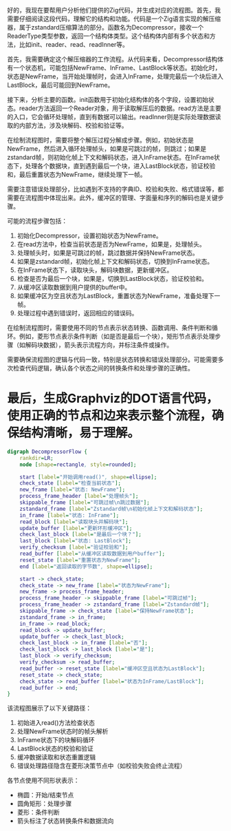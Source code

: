 好的，我现在要帮用户分析他们提供的Zig代码，并生成对应的流程图。首先，我需要仔细阅读这段代码，理解它的结构和功能。代码是一个Zig语言实现的解压缩器，属于zstandard压缩算法的部分。函数名为Decompressor，接收一个ReaderType类型参数，返回一个结构体类型。这个结构体内部有多个状态和方法，比如init、reader、read、readInner等。

首先，我需要确定这个解压缩器的工作流程。从代码来看，Decompressor结构体有一个状态机，可能包括NewFrame、InFrame、LastBlock等状态。初始化时，状态是NewFrame，当开始处理帧时，会进入InFrame，处理完最后一个块后进入LastBlock，最后可能回到NewFrame。

接下来，分析主要的函数。init函数用于初始化结构体的各个字段，设置初始状态。reader方法返回一个Reader对象，用于读取解压后的数据。read方法是主要的入口，它会循环处理帧，直到有数据可以输出。readInner则是实际处理数据读取的内部方法，涉及块解码、校验和验证等。

在绘制流程图时，需要将整个解压过程分解成步骤。例如，初始状态是NewFrame，然后进入循环处理帧头，如果是可跳过的帧，则跳过；如果是zstandard帧，则初始化帧上下文和解码状态，进入InFrame状态。在InFrame状态下，处理各个数据块，直到遇到最后一个块，进入LastBlock状态，验证校验和，最后重置状态为NewFrame，继续处理下一帧。

需要注意错误处理部分，比如遇到不支持的字典ID、校验和失败、格式错误等，都需要在流程图中体现出来。此外，缓冲区的管理、字面量和序列的解码也是关键步骤。

可能的流程步骤包括：
1. 初始化Decompressor，设置初始状态为NewFrame。
2. 在read方法中，检查当前状态是否为NewFrame，如果是，处理帧头。
3. 处理帧头时，如果是可跳过的帧，跳过数据并保持NewFrame状态。
4. 如果是zstandard帧，初始化帧上下文和解码状态，切换到InFrame状态。
5. 在InFrame状态下，读取块头，解码块数据，更新缓冲区。
6. 检查是否为最后一个块，如果是，切换到LastBlock状态，验证校验和。
7. 从缓冲区读取数据到用户提供的buffer中。
8. 如果缓冲区为空且状态为LastBlock，重置状态为NewFrame，准备处理下一帧。
9. 处理过程中遇到错误时，返回相应的错误码。

在绘制流程图时，需要使用不同的节点表示状态转换、函数调用、条件判断和循环。例如，菱形节点表示条件判断（如是否是最后一个块），矩形节点表示处理步骤（如解码块数据），箭头表示流程方向，并标注条件或操作。

需要确保流程图的逻辑与代码一致，特别是状态转换和错误处理部分。可能需要多次检查代码逻辑，确认各个状态之间的转换条件和处理步骤的正确性。

最后，生成Graphviz的DOT语言代码，使用正确的节点和边来表示整个流程，确保结构清晰，易于理解。
================================================
```dot
digraph DecompressorFlow {
    rankdir=LR;
    node [shape=rectangle, style=rounded];

    start [label="开始调用read()", shape=ellipse];
    check_state [label="检查当前状态"];
    new_frame [label="状态: NewFrame"];
    process_frame_header [label="处理帧头"];
    skippable_frame [label="可跳过帧\n跳过数据"];
    zstandard_frame [label="Zstandard帧\n初始化帧上下文和解码状态"];
    in_frame [label="状态: InFrame"];
    read_block [label="读取块头并解码块"];
    update_buffer [label="更新环形缓冲区"];
    check_last_block [label="是最后一个块？"];
    last_block [label="状态: LastBlock"];
    verify_checksum [label="验证校验和"];
    read_buffer [label="从缓冲区读取数据到用户buffer"];
    reset_state [label="重置状态为NewFrame"];
    end [label="返回读取的字节数", shape=ellipse];

    start -> check_state;
    check_state -> new_frame [label="状态为NewFrame"];
    new_frame -> process_frame_header;
    process_frame_header -> skippable_frame [label="可跳过帧"];
    process_frame_header -> zstandard_frame [label="Zstandard帧"];
    skippable_frame -> check_state [label="保持NewFrame状态"];
    zstandard_frame -> in_frame;
    in_frame -> read_block;
    read_block -> update_buffer;
    update_buffer -> check_last_block;
    check_last_block -> in_frame [label="否"];
    check_last_block -> last_block [label="是"];
    last_block -> verify_checksum;
    verify_checksum -> read_buffer;
    read_buffer -> reset_state [label="缓冲区空且状态为LastBlock"];
    reset_state -> check_state;
    check_state -> read_buffer [label="状态为InFrame/LastBlock"];
    read_buffer -> end;
}
```

该流程图展示了以下关键路径：
1. 初始进入read()方法检查状态
2. 处理NewFrame状态时的帧头解析
3. InFrame状态下的块解码循环
4. LastBlock状态的校验和验证
5. 缓冲数据读取和状态重置逻辑
6. 错误处理路径隐含在菱形决策节点中（如校验失败会终止流程）

各节点使用不同形状表示：
- 椭圆：开始/结束节点
- 圆角矩形：处理步骤
- 菱形：条件判断
- 箭头标注了状态转换条件和数据流向